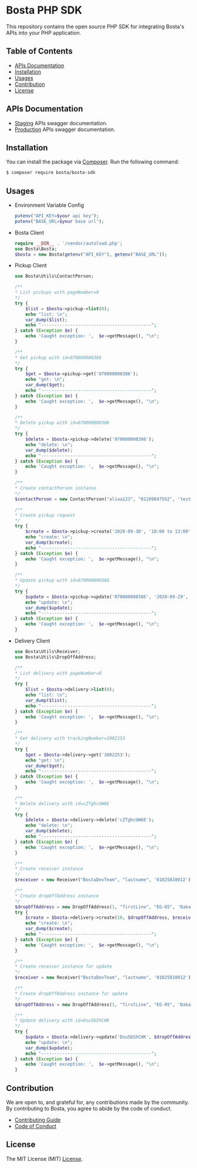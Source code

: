 # Bosta PHP SDK

This repository contains the open source PHP SDK for integrating Bosta's APIs into your PHP application.

## Table of Contents

- [APIs Documentation](#apis-documentation)
- [Installation](#installation)
- [Usages](#usages)
- [Contribution](#contribution)
- [License](#license)

## APIs Documentation

- [Staging](https://stg-app.bosta.co/docs) APIs swagger documentation.
- [Production](https://app.bosta.co/docs) APIs swagger documentation.

## Installation

You can install the package via [Composer](https://getcomposer.org/). Run the following command:

``` bash
$ composer require bosta/bosta-sdk
```

## Usages

- Environment Variable Config
    ``` php
    putenv("API_KEY=$your api key");
    putenv("BASE_URL=$your base url");
    ```

- Bosta Client
    ``` php
    require __DIR__ . '/vendor/autoload.php';
    use Bosta\Bosta;
    $bosta = new Bosta(getenv("API_KEY"), getenv("BASE_URL"));
    ```

- Pickup Client
    ``` php
    use Bosta\Utils\ContactPerson;

    /**
    * List pickups with pageNumber=0
    */
    try {
        $list = $bosta->pickup->list(0);
        echo "list: \n";
        var_dump($list);
        echo "------------------------------------------";
    } catch (Exception $e) {
        echo 'Caught exception: ',  $e->getMessage(), "\n";
    }

    /**
    * Get pickup with id=070000000386
    */
    try {
        $get = $bosta->pickup->get('070000000386');
        echo "get: \n";
        var_dump($get);
        echo "------------------------------------------";
    } catch (Exception $e) {
        echo 'Caught exception: ',  $e->getMessage(), "\n";
    }

    /**
    * Delete pickup with id=070000000386
    */
    try {
        $delete = $bosta->pickup->delete('070000000386');
        echo "delete: \n";
        var_dump($delete);
        echo "------------------------------------------";
    } catch (Exception $e) {
        echo 'Caught exception: ',  $e->getMessage(), "\n";
    }

    /**
    * Create contactPerson instance
    */
    $contactPerson = new ContactPerson("aliaa123", "01209847552", 'test@test.com');

    /**
    * Create pickup request
    */
    try {
        $create = $bosta->pickup->create('2020-09-30', '10:00 to 13:00', $contactPerson, 'SkIvXQn_a', '', 0);
        echo "create: \n";
        var_dump($create);
        echo "------------------------------------------";
    } catch (Exception $e) {
        echo 'Caught exception: ',  $e->getMessage(), "\n";
    }

    /**
    * Update pickup with id=070000000386
    */
    try {
        $update = $bosta->pickup->update('070000000386', '2020-09-29', '10:00 to 13:00', $contactPerson, 'SkIvXQn_a', '', 0);
        echo "update: \n";
        var_dump($update);
        echo "------------------------------------------";
    } catch (Exception $e) {
        echo 'Caught exception: ',  $e->getMessage(), "\n";
    }
    ```

- Delivery Client
    ``` php
    use Bosta\Utils\Receiver;
    use Bosta\Utils\DropOffAddress;

    /**
    * List delivery with pageNumber=0
    */
    try {
        $list = $bosta->delivery->list(0);
        echo "list: \n";
        var_dump($list);
        echo "------------------------------------------";
    } catch (Exception $e) {
        echo 'Caught exception: ',  $e->getMessage(), "\n";
    }

    /**
    * Get delivery with trackingNumber=3082253
    */
    try {
        $get = $bosta->delivery->get('3082253');
        echo "get: \n";
        var_dump($get);
        echo "------------------------------------------";
    } catch (Exception $e) {
        echo 'Caught exception: ',  $e->getMessage(), "\n";
    }

    /**
    * Delete delivery with id=cZTghcUW6E
    */
    try {
        $delete = $bosta->delivery->delete('cZTghcUW6E');
        echo "delete: \n";
        var_dump($delete);
        echo "------------------------------------------";
    } catch (Exception $e) {
        echo 'Caught exception: ',  $e->getMessage(), "\n";
    }

    /**
    * Create receiver instance
    */
    $receiver = new Receiver("BostaDevTeam", "lastname", '01025810012');

    /**
    * Create dropOffAddress instance
    */
    $dropOffAddress = new DropOffAddress(1, "firstLine", "EG-05", 'Dakahlia');
    try {
        $create = $bosta->delivery->create(10, $dropOffAddress, $receiver, '', 0);
        echo "create: \n";
        var_dump($create);
        echo "------------------------------------------";
    } catch (Exception $e) {
        echo 'Caught exception: ',  $e->getMessage(), "\n";
    }

    /**
    * Create receiver instance for update
    */
    $receiver = new Receiver("BostaDevTeam", "lastname", '01025810012');

    /**
    * Create dropOffAddress instance for update
    */
    $dropOffAddress = new DropOffAddress(1, "firstLine", "EG-05", 'Dakahlia');

    /**
    * Update delivery with id=Dsu5bShCHK
    */
    try {
        $update = $bosta->delivery->update('Dsu5bShCHK', $dropOffAddress, $receiver, '', 0);
        echo "update: \n";
        var_dump($update);
        echo "------------------------------------------";
    } catch (Exception $e) {
        echo 'Caught exception: ',  $e->getMessage(), "\n";
    }
    ```

## Contribution

We are open to, and grateful for, any contributions made by the community.
By contributing to Bosta, you agree to abide by the code of conduct.
- [Contributing Guide](CONTRIBUTING.md) 
- [Code of Conduct](CODE_OF_CONDUCT.md)

## License

The MIT License (MIT) [License](LICENSE).
